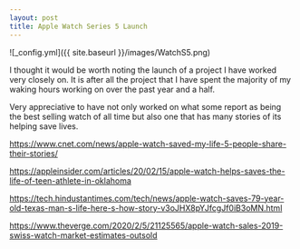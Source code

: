 ```yaml
---
layout: post
title: Apple Watch Series 5 Launch
---
```


![_config.yml]({{ site.baseurl }}/images/WatchS5.png)

I thought it would be worth noting the launch of a project I have worked very closely on. It is after all the project 
that I have spent the majority of my waking hours working on over the past year and a half.

Very appreciative to have not only worked on what some report as being the best selling watch of all time but also one that has many stories of its helping save lives. 

<a href="https://www.cnet.com/news/apple-watch-saved-my-life-5-people-share-their-stories/">https://www.cnet.com/news/apple-watch-saved-my-life-5-people-share-their-stories/</a>

<a href="https://appleinsider.com/articles/20/02/15/apple-watch-helps-saves-the-life-of-teen-athlete-in-oklahoma">https://appleinsider.com/articles/20/02/15/apple-watch-helps-saves-the-life-of-teen-athlete-in-oklahoma</a>

<a href="https://tech.hindustantimes.com/tech/news/apple-watch-saves-79-year-old-texas-man-s-life-here-s-how-story-v3oJHX8pYJfcgJf0iB3oMN.html">https://tech.hindustantimes.com/tech/news/apple-watch-saves-79-year-old-texas-man-s-life-here-s-how-story-v3oJHX8pYJfcgJf0iB3oMN.html</a>

<a href="https://www.theverge.com/2020/2/5/21125565/apple-watch-sales-2019-swiss-watch-market-estimates-outsold">https://www.theverge.com/2020/2/5/21125565/apple-watch-sales-2019-swiss-watch-market-estimates-outsold</a>
